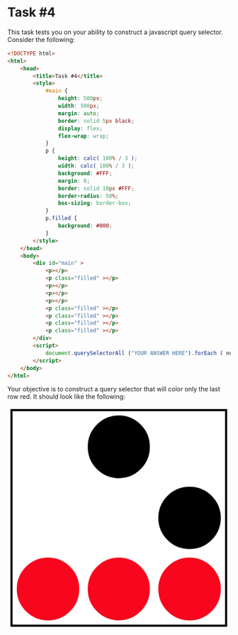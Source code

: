 # Task \#4

This task tests you on your ability to construct a javascript query selector. Consider the following:

```html
<!DOCTYPE html>
<html>
	<head>
		<title>Task #4</title>
		<style>
			#main {
				height: 500px;
				width: 500px;
				margin: auto;
				border: solid 5px black;
				display: flex;
				flex-wrap: wrap;
			}
			p {
				height: calc( 100% / 3 );
				width: calc( 100% / 3 );
				background: #FFF;
				margin: 0;
				border: solid 10px #FFF;
				border-radius: 50%;
				box-sizing: border-box;
			}
			p.filled {
				background: #000;
			}
		</style>
	</head>
	<body>
		<div id="main" >
			<p></p>
			<p class="filled" ></p>
			<p></p>
			<p></p>
			<p></p>
			<p class="filled" ></p>
			<p class="filled" ></p>
			<p class="filled" ></p>
			<p class="filled" ></p>
		</div>
		<script>
			document.querySelectorAll ("YOUR ANSWER HERE").forEach ( node => node.style = "background: red" )
		</script>
	</body>
</html>
```

Your objective is to construct a query selector that will color only the last row red. It should look like the following:

![desired answer](assets/target.png)
